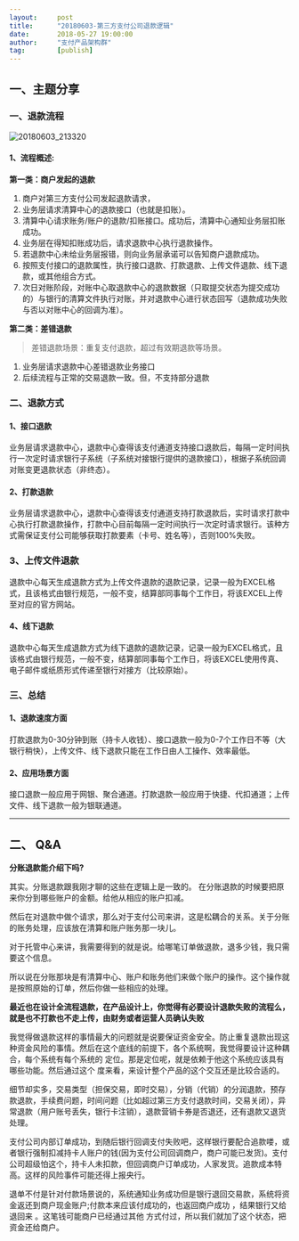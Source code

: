 ```yaml
---                                                                         
layout:     post                                            
title:      "20180603-第三方支付公司退款逻辑"                                                                           
date:       2018-05-27 19:00:00                                                                           
author:     "支付产品架构群"                                      
tag:		[publish]                                
--- 
```



## 一、主题分享

### 一、退款流程

![20180603_213320](http://static.cocolian.org/img/20180603_213320.png)

#### 1、流程概述:

**第一类：商户发起的退款**  

1. 商户对第三方支付公司发起退款请求，  
2. 业务层请求清算中心的退款接口（也就是扣账）。  
3. 清算中心请求账务/账户的退款/扣账接口。成功后，清算中心通知业务层扣账成功。  
4. 业务层在得知扣账成功后，请求退款中心执行退款操作。  
5. 若退款中心未给业务层报错，则向业务层承诺可以告知商户退款成功。  
6. 按照支付接口的退款属性，执行接口退款、打款退款、上传文件退款、线下退款，或其他组合方式。  
7. 次日对账阶段，对账中心取退款中心的退款数据（只取提交状态为提交成功的）与银行的清算文件执行对账，并对退款中心进行状态回写（退款成功失败与否以对账中心的回调为准）。  

**第二类：差错退款**  

> 差错退款场景：重复支付退款，超过有效期退款等场景。

1. 业务层请求退款中心差错退款业务接口  
2. 后续流程与正常的交易退款一致。但，不支持部分退款  

### 二、退款方式

#### 1、接口退款  

业务层请求退款中心，退款中心查得该支付通道支持接口退款后，每隔一定时间执行一次定时请求银行子系统（子系统对接银行提供的退款接口），根据子系统回调对账变更退款状态（非终态）。

#### 2、打款退款  

业务层请求退款中心，退款中心查得该支付通道支持打款退款后，实时请求打款中心执行打款退款操作，打款中心目前每隔一定时间执行一次定时请求银行。该种方式需保证支付公司能够获取打款要素（卡号、姓名等），否则100%失败。

### 3、上传文件退款

退款中心每天生成退款方式为上传文件退款的退款记录，记录一般为EXCEL格式，且该格式由银行规范，一般不变，结算部同事每个工作日，将该EXCEL上传至对应的官方网站。

#### 4、线下退款

退款中心每天生成退款方式为线下退款的退款记录，记录一般为EXCEL格式，且该格式由银行规范，一般不变，结算部同事每个工作日，将该EXCEL使用传真、电子邮件或纸质形式传递至银行对接方（比较原始）。

### 三、总结

#### 1、退款速度方面

打款退款为0-30分钟到账（持卡人收钱）、接口退款一般为0-7个工作日不等（大银行稍快），上传文件、线下退款只能在工作日由人工操作、效率最低。

#### 2、应用场景方面
接口退款一般应用于网银、聚合通道。打款退款一般应用于快捷、代扣通道；上传文件、线下退款一般为银联通道。


---

## 二、 Q&A

**分账退款能介绍下吗?**

其实。分账退款跟我刚才聊的这些在逻辑上是一致的。
在分账退款的时候要把原来你分到哪些账户的金额。给他从相应的账户扣减。

然后在对退款中做个请求，那么对于支付公司来讲，这是松耦合的关系。关于分账的账务处理，应该放在清算和账户账务那一块儿。

对于托管中心来讲，我需要得到的就是说。给哪笔订单做退款，退多少钱，我只需要这个信息。

所以说在分账那块是有清算中心、账户和账务他们来做个账户的操作。这个操作就是按照原始的订单，然后你做一些相应的处理。

**最近也在设计全流程退款，在产品设计上，你觉得有必要设计退款失败的流程么，就是也不打款也不走上传，由财务或者运营人员确认失败**

我觉得做退款这样的事情最大的问题就是说要保证资金安全。防止重复退款出现这种资金风险的事情。然后在这个底线的前提下，各个系统啊，我觉得要设计这种耦合，每个系统有每个系统的
定位。那是定位呢，就是依赖于他这个系统应该具有哪些功能。然后通过这个 度来看，来设计整个产品的这个交互还是比较合适的。

细节却实多，交易类型（担保交易，即时交易），分销（代销）的分润退款，预存款退款，手续费问题，时间问题（比如超过第三方支付退款时间，交易关闭），异常退款（用户账号丢失，银行卡注销），退款营销卡券是否退还，还有退款又退货处理。

 支付公司内部订单成功，到随后银行回调支付失败吧，这样银行要配合追款喽，或者银行强制扣减持卡人账户的钱(因为支付公司回调商户，商户可能已发货)。支付公司超级怕这个，持卡人未扣款，但回调商户订单成功，人家发货。追款成本特高。这样的风险事件可能还得上报央行。
 
 退单不付是针对付款场景说的，系统通知业务成功但是银行退回交易款，系统将资金返还到商户现金账户;付款本来应该付成功的，也返回商户成功 ，结果银行又给退回来 。这笔钱可能商户已经通过其他
方式付过，所以我们就加了这个状态，把资金还给商户。

